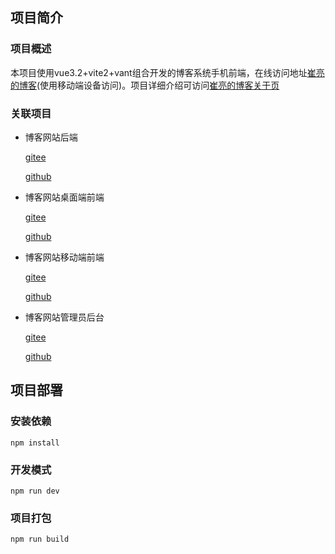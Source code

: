 ## 项目简介
### 项目概述
本项目使用vue3.2+vite2+vant组合开发的博客系统手机前端，在线访问地址[崔亮的博客](https://m.cuiliangblog.cn)(使用移动端设备访问)。项目详细介绍可访问[崔亮的博客关于页](https://www.cuiliangblog.cn/about)
### 关联项目
* 博客网站后端

  [gitee](https://gitee.com/cuiliang0302/myblog_api)

  [github](https://github.com/cuiliang0302/myblog_api)

* 博客网站桌面端前端

  [gitee](https://gitee.com/cuiliang0302/myblog_pc)

  [github](https://github.com/cuiliang0302/myblog_pc)

* 博客网站移动端前端

  [gitee](https://gitee.com/cuiliang0302/myblog_mobile)

  [github](https://github.com/cuiliang0302/myblog_mobile)

* 博客网站管理员后台

  [gitee](https://gitee.com/cuiliang0302/myblog_admin)

  [github](https://github.com/cuiliang0302/myblog_admin)
## 项目部署
### 安装依赖
```
npm install
```

### 开发模式
```
npm run dev
```

### 项目打包
```
npm run build
```

